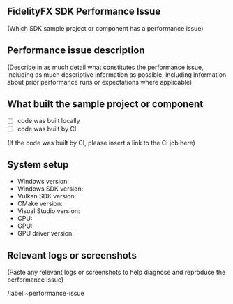 ## FidelityFX SDK Performance Issue
(Which SDK sample project or component has a performance issue)

## Performance issue description
(Describe in as much detail what constitutes the performance issue, including as much descriptive information as possible, including information about prior performance runs or expectations where applicable)

## What built the sample project or component

- [ ] code was built locally
- [ ] code was built by CI

(If the code was built by CI, please insert a link to the CI job here)

## System setup
- Windows version: <PLEASE FILL IN>
- Windows SDK version: <PLEASE FILL IN>
- Vulkan SDK version: <PLEASE FILL IN>
- CMake version: <PLEASE FILL IN>
- Visual Studio version: <PLEASE FILL IN>
- CPU: <PLEASE FILL IN>
- GPU: <PLEASE FILL IN>
- GPU driver version: <PLEASE FILL IN>

## Relevant logs or screenshots
(Paste any relevant logs or screenshots to help diagnose and reproduce the performance issue)

/label ~performance-issue